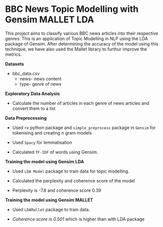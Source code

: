 # BBC News Topic Modelling with Gensim MALLET LDA
This project aims to classify various BBC news articles into their respective genres. This is an application of Topic Modelling in NLP using the LDA package of Gensim. After determining the accuracy of the model using this technique, we have also used the Mallet library to furthur improve the metrics.

**Datasets**

* bbc_data.csv
  * news- news content 
  * type- genre of news
  
**Exploratory Data Analysis**
  * Calculate the number of articles in each genre of news articles and convert them to a list
   
**Data Preprocessing**

  * Used `re` python package and `simple_preprocess` package in `Gensim` for tokenising and creating n gram models
  
  * Used `Spacy` for lemmatisation  
  
  * Calculated `TF-IDF` of words using Gensim.
  
**Training the model using Gensim LDA**

  * Used `LDA Model` package to train data for topic modelling.
  
  * Calculated the perplexity and coherence score of the model
  
  * Perplexity is -7.8 and coherence score 0.39
 
 **Training the model using Gensim MALLET**
 
  * Used `LDAMallet` package to train data.
  
  * *Coherence score is 0.501* which is higher than with LDA package

  
  
  
